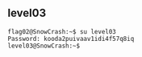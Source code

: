 ## level03
```
flag02@SnowCrash:~$ su level03
Password: kooda2puivaav1idi4f57q8iq
level03@SnowCrash:~$
```
